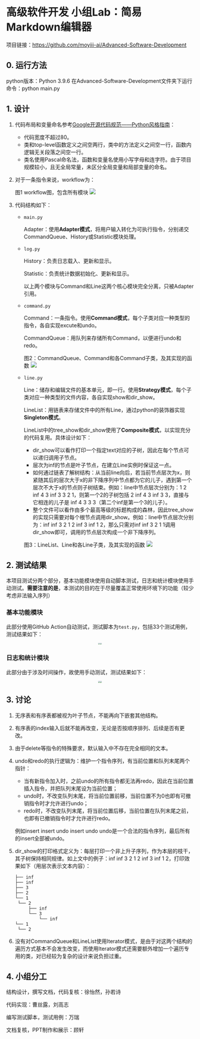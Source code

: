 # 高级软件开发 小组Lab：简易Markdown编辑器

项目链接：https://github.com/moyiii-ai/Advanced-Software-Development

## 0. 运行方法
python版本：Python 3.9.6
在Advanced-Software-Development文件夹下运行命令：python main.py


## 1. 设计

1. 代码布局和变量命名参考[Google开源代码规范——Python风格指南](https://zh-google-styleguide.readthedocs.io/en/latest/google-python-styleguide/)：

   * 代码宽度不超过80。
   * 类和top-level函数定义之间空两行，类中的方法定义之间空一行，函数内逻辑无关段落之间空一行。
   * 类名使用Pascal命名法，函数和变量名使用小写字母和连字符。由于项目规模较小，且无全局常量，未区分全局变量和局部变量的命名。

2. 对于一条指令来说，workflow为：

   图1 workflow图，包含所有模块
   ![](images/1.png)

3. 代码结构如下：

   * `main.py`

     Adapter：使用**Adapter模式**，将用户输入转化为可执行指令，分别递交CommandQueue、History或Statistic模块处理。

   * `log.py`

     History：负责日志载入、更新和显示。

     Statistic：负责统计数据初始化、更新和显示。

     以上两个模块与Command和Line这两个核心模块完全分离，只被Adapter引用。

   * `command.py`

     Command：一条指令。使用**Command模式**，每个子类对应一种类型的指令，各自实现excute和undo。

     CommandQueue：用队列来存储所有Command，以便进行undo和redo。

     图2：CommandQueue、Command和各Command子类，及其实现的函数
     ![](images/2.png)

   * `line.py`

     Line：储存和编辑文件的基本单元，即一行。使用**Strategy模式**，每个子类对应一种类型的文件内容，各自实现show和dir_show。

     LineList：用链表来存储文件中的所有Line，通过python的装饰器实现**Singleton模式**。

     LineList中的tree_show和dir_show使用了**Composite模式**，以实现充分的代码复用。具体设计如下：

     * dir_show可以看作打印一个指定text对应的子树，因此在每个节点可以递归调用子节点。
     * 层次为inf的节点是叶子节点，在建立Line实例时保证这一点。
     * 如何通过链表了解树结构：从当前line向后，若当前节点层次为x，则紧随其后的层次大于x的非下降序列中节点都为它的儿子，遇到第一个层次不大于x的节点则子树结束。例如：line中节点层次分别为：1 2 inf 4 3 inf 3 3 2 1，则第一个2的子树包括 2 inf 4 3 inf 3 3，直接与它相连的儿子是 inf 4 3 3 3（第二个inf是第一个3的儿子）。
     * 整个文件可以看作由多个最高等级的标题构成的森林，因此tree_show的实现只需要对每个根节点调用dir_show。例如：line中节点层次分别为：inf inf 3 2 1 2 inf 3 inf 1 2，那么只需对inf inf 3 2 1 1调用dir_show即可，调用的节点层次构成一个非下降序列。

     图3：LineList、Line和各Line子类，及其实现的函数
     ![](images/3.png)



## 2. 测试结果

本项目测试分两个部分，基本功能模块使用自动脚本测试，日志和统计模块使用手动测试。**需要注意的是**，本测试的目的在于尽量覆盖正常使用环境下的功能（较少考虑非法输入序列）

### 基本功能模块
此部分使用GitHub Action自动测试，测试脚本为`test.py`，包括33个测试用例，测试结果如下：

<center class="half">
<img src="images/test_1.png" style="zoom: 30%;" /><img src="images/test_2.png" style="zoom: 30%;" />
</center>

### 日志和统计模块
此部分由于涉及时间操作，故使用手动测试，测试结果如下：

<center class="half">
<img src="images/test_his.png" style="zoom:31.1%;" /><img src="images/test_stats.png" style="zoom: 30%;" />
</center>


## 3. 讨论

1. 无序表和有序表都被视为叶子节点，不能再向下嵌套其他结构。

2. 有序表的index输入后就不能再改变，无论是否按顺序排列、后续是否有更改。

3. 由于delete等指令的特殊要求，默认输入中不存在完全相同的文本。

4. undo和redo的执行逻辑为：维护一个指令序列，有当前位置和队列末尾两个指针：

   * 当有新指令加入时，之前undo的所有指令都无法再redo，因此在当前位置插入指令，并把队列末尾设为当前位置；
   * undo时，不改变队列末尾，将当前位置前移，当前位置不为0也即有可撤销指令时才允许进行undo；
   * redo时，不改变队列末尾，将当前位置后移，当前位置在队列末尾之前，也即有已撤销指令时才允许进行redo。

   例如insert insert undo insert undo undo是一个合法的指令序列，最后所有的insert全部被undo。

5. dir_show的打印格式定义为：每层打印一个非上升子序列，作为本层的枝干，其子树保持相同规律。如上文中的例子：inf inf 3 2 1 2 inf 3 inf 1 2，打印效果如下（用层次表示文本内容）：

   ```
   ├── inf
   ├── inf
   ├── 3
   ├── 2
   └── 1
   	└── 2
   		├── inf
   		└── 3
   			└── inf
   └── 1
   	└── 2
   ```

   

6. 没有对CommandQueue和LineList使用Iterator模式，是由于对这两个结构的遍历方式基本不会发生改变，而使用Iterator模式还需要额外增加一个遍历专用的类，对已经较为复杂的设计来说负担过重。



## 4. 小组分工

结构设计，撰写文档，代码复核：徐怡然，孙若诗

代码实现：曹丝露，刘高志

编写测试脚本，测试用例：万瑞

文档复核，PPT制作和展示：顾轩



